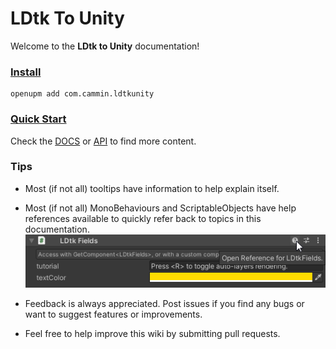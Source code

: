 # LDtk To Unity

Welcome to the **LDtk to Unity** documentation!

### [Install](documentation/Installation/topic_Install.md)
```
openupm add com.cammin.ldtkunity
```

### [Quick Start](documentation/Importer/topic_ProjectImporter.md)

Check the [DOCS](documentation/Importer/topic_ProjectImporter.md) 
or [API](api/LDtkUnity.yml) to find more content.



### Tips
- Most (if not all) tooltips have information to help explain itself.


- Most (if not all) MonoBehaviours and ScriptableObjects have help references available to quickly refer back to topics in this documentation.  
![Asset Reference](images/img_Unity_HelpUrl.png)


- Feedback is always appreciated. Post issues if you find any bugs or want to suggest features or improvements.

  
- Feel free to help improve this wiki by submitting pull requests.